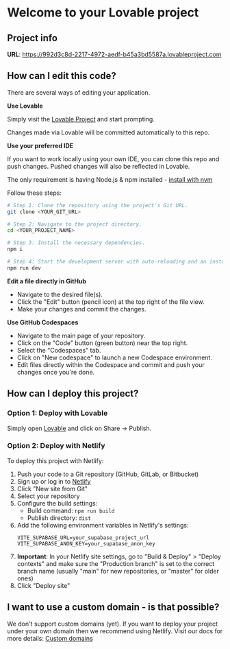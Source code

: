 # Welcome to your Lovable project

## Project info

**URL**: https://992d3c8d-2217-4972-aedf-b45a3bd5587a.lovableproject.com

## How can I edit this code?

There are several ways of editing your application.

**Use Lovable**

Simply visit the [Lovable Project](https://992d3c8d-2217-4972-aedf-b45a3bd5587a.lovableproject.com) and start prompting.

Changes made via Lovable will be committed automatically to this repo.

**Use your preferred IDE**

If you want to work locally using your own IDE, you can clone this repo and push changes. Pushed changes will also be reflected in Lovable.

The only requirement is having Node.js & npm installed - [install with nvm](https://github.com/nvm-sh/nvm#installing-and-updating)

Follow these steps:

```sh
# Step 1: Clone the repository using the project's Git URL.
git clone <YOUR_GIT_URL>

# Step 2: Navigate to the project directory.
cd <YOUR_PROJECT_NAME>

# Step 3: Install the necessary dependencies.
npm i

# Step 4: Start the development server with auto-reloading and an instant preview.
npm run dev
```

**Edit a file directly in GitHub**

- Navigate to the desired file(s).
- Click the "Edit" button (pencil icon) at the top right of the file view.
- Make your changes and commit the changes.

**Use GitHub Codespaces**

- Navigate to the main page of your repository.
- Click on the "Code" button (green button) near the top right.
- Select the "Codespaces" tab.
- Click on "New codespace" to launch a new Codespace environment.
- Edit files directly within the Codespace and commit and push your changes once you're done.

## How can I deploy this project?

### Option 1: Deploy with Lovable
Simply open [Lovable](https://lovable.dev/projects/992d3c8d-2217-4972-aedf-b45a3bd5587a) and click on Share -> Publish.

### Option 2: Deploy with Netlify

To deploy this project with Netlify:

1. Push your code to a Git repository (GitHub, GitLab, or Bitbucket)
2. Sign up or log in to [Netlify](https://www.netlify.com)
3. Click "New site from Git"
4. Select your repository
5. Configure the build settings:
   - Build command: `npm run build`
   - Publish directory: `dist`
6. Add the following environment variables in Netlify's settings:
   ```
   VITE_SUPABASE_URL=your_supabase_project_url
   VITE_SUPABASE_ANON_KEY=your_supabase_anon_key
   ```
7. **Important**: In your Netlify site settings, go to "Build & Deploy" > "Deploy contexts" and make sure the "Production branch" is set to the correct branch name (usually "main" for new repositories, or "master" for older ones)
8. Click "Deploy site"

## I want to use a custom domain - is that possible?

We don't support custom domains (yet). If you want to deploy your project under your own domain then we recommend using Netlify. Visit our docs for more details: [Custom domains](https://docs.lovable.dev/tips-tricks/custom-domain/)
